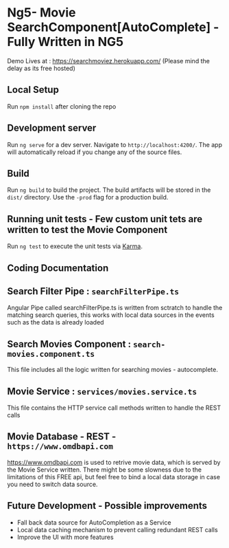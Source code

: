 # Ng5- Movie SearchComponent[AutoComplete] - Fully Written in NG5

Demo Lives at : https://searchmoviez.herokuapp.com/ (Please mind the delay as its free hosted)


## Local Setup 

Run `npm install` after cloning the repo

## Development server

Run `ng serve` for a dev server. Navigate to `http://localhost:4200/`. The app will automatically reload if you change any of the source files.


## Build

Run `ng build` to build the project. The build artifacts will be stored in the `dist/` directory. Use the `-prod` flag for a production build.

## Running unit tests - Few custom unit tets are written to test the Movie Component

Run `ng test` to execute the unit tests via [Karma](https://karma-runner.github.io).

## Coding Documentation


## Search Filter Pipe : `searchFilterPipe.ts`

Angular Pipe called searchFilterPipe.ts is written from sctratch to handle the matching search queries, this works with local data sources in the events such as the data is already loaded


## Search Movies Component : `search-movies.component.ts`

This file includes all the logic written for searching movies - autocomplete. 

## Movie Service : `services/movies.service.ts`

This file contains the HTTP service call methods written to handle the REST calls

## Movie Database - REST - `https://www.omdbapi.com`
https://www.omdbapi.com is used to retrive movie data, which is served by the Movie Service written. 
There might be some slowness due to the limitations of this FREE api, but feel free to bind a local data storage in case you need to switch data source.


## Future Development - Possible improvements

- Fall back data source for AutoCompletion as a Service
- Local data caching mechanism to prevent calling redundant REST calls
- Improve the UI with more features




